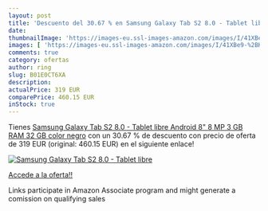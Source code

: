 ```yaml
---
layout: post
title: 'Descuento del 30.67 % en Samsung Galaxy Tab S2 8.0 - Tablet libre'
date: 
thumbnailImage: 'https://images-eu.ssl-images-amazon.com/images/I/41XBe9-%2BKvL._SL200_.jpg'
images: [ 'https://images-eu.ssl-images-amazon.com/images/I/41XBe9-%2BKvL._SL200_.jpg' ]
comments: true
category: ofertas
author: ring
slug: B01E0CT6XA
description:
actualPrice: 319 EUR
comparePrice: 460.15 EUR
inStock: true
---
```


Tienes [Samsung Galaxy Tab S2 8.0 - Tablet libre Android  8"  8 MP  3 GB RAM  32 GB   color negro](https://www.amazon.es/dp/B01E0CT6XA/?tag=tolees-21) con un 30.67 % de descuento con precio de oferta de 319 EUR (original: 460.15 EUR) en el siguiente enlace!

[![Samsung Galaxy Tab S2 8.0 - Tablet libre](https://images-eu.ssl-images-amazon.com/images/I/41XBe9-%2BKvL._SL200_.jpg)](https://www.amazon.es/dp/B01E0CT6XA/?tag=tolees-21)

[Accede a la oferta!!](https://www.amazon.es/dp/B01E0CT6XA/?tag=tolees-21)

Links participate in Amazon Associate program and might generate a comission on qualifying sales


